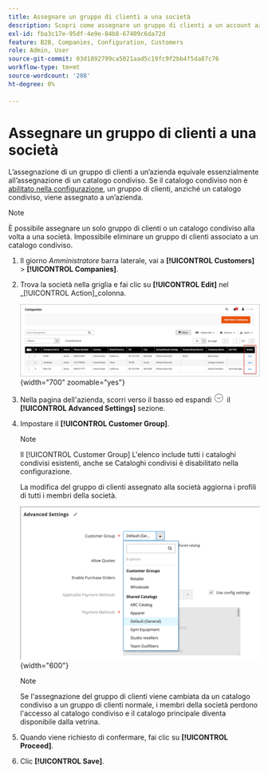 ```yaml
---
title: Assegnare un gruppo di clienti a una società
description: Scopri come assegnare un gruppo di clienti a un account aziendale nel tuo store di Adobe Commerce.
exl-id: fba3c17e-95df-4e9e-84b8-67409c6da72d
feature: B2B, Companies, Configuration, Customers
role: Admin, User
source-git-commit: 03d1892799ca5021aad5c19fc9f2bb4f5da87c76
workflow-type: tm+mt
source-wordcount: '208'
ht-degree: 0%

---
```


# Assegnare un gruppo di clienti a una società

L’assegnazione di un gruppo di clienti a un’azienda equivale essenzialmente all’assegnazione di un catalogo condiviso. Se il catalogo condiviso non è [abilitato nella configurazione](enable-basic-features.md), un gruppo di clienti, anziché un catalogo condiviso, viene assegnato a un’azienda.

>[!NOTE]
>
> È possibile assegnare un solo gruppo di clienti o un catalogo condiviso alla volta a una società. Impossibile eliminare un gruppo di clienti associato a un catalogo condiviso.

1. Il giorno _Amministratore_ barra laterale, vai a **[!UICONTROL Customers]** > **[!UICONTROL Companies]**.

1. Trova la società nella griglia e fai clic su **[!UICONTROL Edit]** nel _[!UICONTROL Action]_colonna.

   ![Modifica Azienda](./assets/companies-grid-edit.png){width="700" zoomable="yes"}

1. Nella pagina dell&#39;azienda, scorri verso il basso ed espandi ![Selettore di espansione](../assets/icon-display-expand.png) il **[!UICONTROL Advanced Settings]** sezione.

1. Impostare il **[!UICONTROL Customer Group]**.

   >[!NOTE]
   >
   >Il [!UICONTROL Customer Group] L&#39;elenco include tutti i cataloghi condivisi esistenti, anche se Cataloghi condivisi è disabilitato nella configurazione.

   La modifica del gruppo di clienti assegnato alla società aggiorna i profili di tutti i membri della società.

   ![Modifica gruppo di clienti o catalogo condiviso](./assets/company-advanced-settings-customer-group-admin.png){width="600"}

   >[!NOTE]
   >
   >Se l&#39;assegnazione del gruppo di clienti viene cambiata da un catalogo condiviso a un gruppo di clienti normale, i membri della società perdono l&#39;accesso al catalogo condiviso e il catalogo principale diventa disponibile dalla vetrina.

1. Quando viene richiesto di confermare, fai clic su **[!UICONTROL Proceed]**.

1. Clic **[!UICONTROL Save]**.

